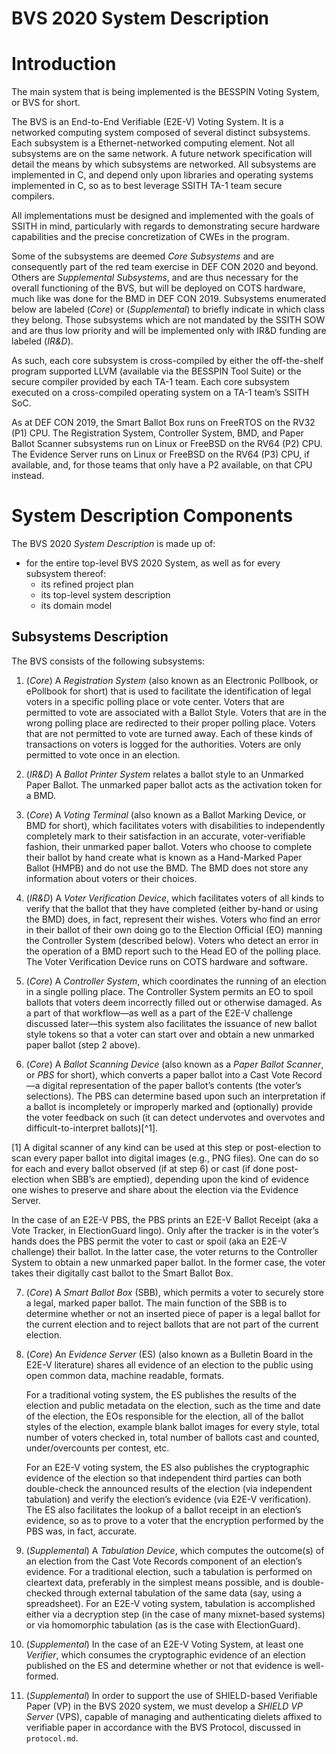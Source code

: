 # BVS 2020 System Description

# Introduction

The main system that is being implemented is the BESSPIN Voting
System, or BVS for short.

The BVS is an End-to-End Verifiable (E2E-V) Voting System.  It is a
networked computing system composed of several distinct subsystems.
Each subsystem is a Ethernet-networked computing element.  Not all
subsystems are on the same network.  A future network specification will
detail the means by which subsystems are networked.  All
subsystems are implemented in C, and depend only upon libraries and
operating systems implemented in C, so as to best leverage SSITH TA-1
team secure compilers.

All implementations must be designed and implemented with the goals of
SSITH in mind, particularly with regards to demonstrating secure
hardware capabilities and the precise concretization of CWEs in the
program.

Some of the subsystems are deemed *Core Subsystems* and are
consequently part of the red team exercise in DEF CON 2020 and beyond.
Others are *Supplemental Subsystems*, and are thus necessary for the
overall functioning of the BVS, but will be deployed on COTS hardware,
much like was done for the BMD in DEF CON 2019.  Subsystems enumerated
below are labeled (*Core*) or (*Supplemental*) to briefly indicate in which
class they belong.  Those subsystems which are not mandated by the SSITH
SOW and are thus low priority and will be implemented only with IR&D funding
are labeled (*IR&D*).

As such, each core subsystem is cross-compiled by either the
off-the-shelf program supported LLVM (available via the BESSPIN Tool
Suite) or the secure compiler provided by each TA-1 team.  Each core
subsystem executed on a cross-compiled operating system on a TA-1
team’s SSITH SoC.

As at DEF CON 2019, the Smart Ballot Box runs on FreeRTOS on the RV32
(P1) CPU.  The Registration System, Controller System, BMD, and Paper
Ballot Scanner subsystems run on Linux or FreeBSD on the RV64 (P2)
CPU.  The Evidence Server runs on Linux or FreeBSD on the RV64 (P3)
CPU, if available, and, for those teams that only have a P2 available,
on that CPU instead.

# System Description Components

The BVS 2020 *System Description* is made up of:

- for the entire top-level BVS 2020 System, as well as for every
  subsystem thereof:
   - its refined project plan
   - its top-level system description
   - its domain model

## Subsystems Description

The BVS consists of the following subsystems:

1. (*Core*) A *Registration System* (also known as an Electronic Pollbook, or
   ePollbook for short) that is used to facilitate the identification
   of legal voters in a specific polling place or vote center.  Voters
   that are permitted to vote are associated with a Ballot Style.
   Voters that are in the wrong polling place are redirected to their
   proper polling place.  Voters that are not permitted to vote are
   turned away.  Each of these kinds of transactions on voters is
   logged for the authorities.  Voters are only permitted to vote once
   in an election.

2. (*IR&D*) A *Ballot Printer System* relates a ballot style to an 
   Unmarked Paper Ballot.  The unmarked paper ballot acts as the activation 
   token for a BMD.
   
3. (*Core*) A *Voting Terminal* (also known as a Ballot Marking Device, or BMD
   for short), which facilitates voters with disabilities to
   independently completely mark to their satisfaction in an accurate,
   voter-verifiable fashion, their unmarked paper ballot.  Voters who
   choose to complete their ballot by hand create what is known as a
   Hand-Marked Paper Ballot (HMPB) and do not use the BMD.  The BMD
   does not store any information about voters or their choices.
   
4. (*IR&D*) A *Voter Verification Device*, which facilitates voters of all kinds
   to verify that the ballot that they have completed (either by-hand
   or using the BMD) does, in fact, represent their wishes.  Voters
   who find an error in their ballot of their own doing go to the
   Election Official (EO) manning the Controller System (described
   below).  Voters who detect an error in the operation of a BMD
   report such to the Head EO of the polling place.  The Voter
   Verification Device runs on COTS hardware and software.

5. (*Core*) A *Controller System*, which coordinates the running of an election
   in a single polling place.  The Controller System permits an EO to
   spoil ballots that voters deem incorrectly filled out or otherwise
   damaged.  As a part of that workflow—as well as a part of the E2E-V
   challenge discussed later—this system also facilitates the issuance
   of new ballot style tokens so that a voter can start over and
   obtain a new unmarked paper ballot (step 2 above).
   
6. (*Core*) A *Ballot Scanning Device* (also known as a *Paper Ballot Scanner*,
   or *PBS* for short), which converts a paper ballot into a Cast Vote
   Record—a digital representation of the paper ballot’s contents (the
   voter’s selections).  The PBS can determine based upon such an
   interpretation if a ballot is incompletely or improperly marked and
   (optionally) provide the voter feedback on such (it can detect
   undervotes and overvotes and difficult-to-interpret ballots)[^1].

[1] A digital scanner of any kind can be used at this step or
post-election to scan every paper ballot into digital images (e.g.,
PNG files).  One can do so for each and every ballot observed (if at
step 6) or cast (if done post-election when SBB’s are emptied),
depending upon the kind of evidence one wishes to preserve and share
about the election via the Evidence Server.
   
   In the case of an E2E-V PBS, the PBS prints an E2E-V Ballot Receipt
   (aka a Vote Tracker, in ElectionGuard lingo).  Only after the
   tracker is in the voter’s hands does the PBS permit the voter to
   cast or spoil (aka an E2E-V challenge) their ballot.  In the latter
   case, the voter returns to the Controller System to obtain a new
   unmarked paper ballot.  In the former case, the voter takes their
   digitally cast ballot to the Smart Ballot Box.
   
7. (*Core*) A *Smart Ballot Box* (SBB), which permits a voter to securely store
   a legal, marked paper ballot.  The main function of the SBB is to
   determine whether or not an inserted piece of paper is a legal
   ballot for the current election and to reject ballots that are not
   part of the current election.
   
8. (*Core*) An *Evidence Server* (ES) (also known as a Bulletin Board in the
   E2E-V literature) shares all evidence of an election to the public
   using open common data, machine readable, formats.

   For a traditional voting system, the ES publishes the results of
   the election and public metadata on the election, such as the time
   and date of the election, the EOs responsible for the election, all
   of the ballot styles of the election, example blank ballot images
   for every style, total number of voters checked in, total number of
   ballots cast and counted, under/overcounts per contest, etc.
   
   For an E2E-V voting system, the ES also publishes the cryptographic
   evidence of the election so that independent third parties can both
   double-check the announced results of the election (via independent
   tabulation) and verify the election’s evidence (via E2E-V
   verification).  The ES also facilitates the lookup of a ballot
   receipt in an election’s evidence, so as to prove to a voter that
   the encryption performed by the PBS was, in fact, accurate.
   
9. (*Supplemental*) A *Tabulation Device*, which computes the outcome(s) of an election
   from the Cast Vote Records component of an election’s evidence.
   For a traditional election, such a tabulation is performed on
   cleartext data, preferably in the simplest means possible, and is
   double-checked through external tabulation of the same data (say,
   using a spreadsheet).  For an E2E-V voting system, tabulation is
   accomplished either via a decryption step (in the case of many
   mixnet-based systems) or via homomorphic tabulation (as is the case
   with ElectionGuard).
   
10. (*Supplemental*) In the case of an E2E-V Voting System, at least one *Verifier*,
    which consumes the cryptographic evidence of an election published
    on the ES and determine whether or not that evidence is
    well-formed.

11. (*Supplemental*) In order to support the use of SHIELD-based Verifiable Paper (VP)
    in the BVS 2020 system, we must develop a *SHIELD VP Server* (VPS),
    capable of managing and authenticating dielets affixed to
    verifiable paper in accordance with the BVS Protocol, discussed
    in `protocol.md`.



